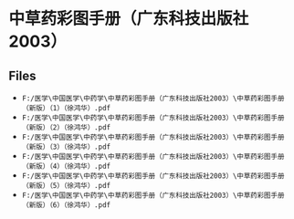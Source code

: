 # 中草药彩图手册（广东科技出版社2003）

## Files

- `F:/医学\中国医学\中药学\中草药彩图手册（广东科技出版社2003）\中草药彩图手册（新版）（1）（徐鸿华）.pdf`
- `F:/医学\中国医学\中药学\中草药彩图手册（广东科技出版社2003）\中草药彩图手册（新版）（2）（徐鸿华）.pdf`
- `F:/医学\中国医学\中药学\中草药彩图手册（广东科技出版社2003）\中草药彩图手册（新版）（3）（徐鸿华）.pdf`
- `F:/医学\中国医学\中药学\中草药彩图手册（广东科技出版社2003）\中草药彩图手册（新版）（4）（徐鸿华）.pdf`
- `F:/医学\中国医学\中药学\中草药彩图手册（广东科技出版社2003）\中草药彩图手册（新版）（5）（徐鸿华）.pdf`
- `F:/医学\中国医学\中药学\中草药彩图手册（广东科技出版社2003）\中草药彩图手册（新版）（6）（徐鸿华）.pdf`
